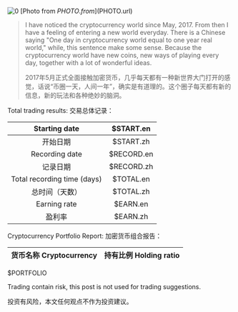 ![0]($IMAGE)
[Photo from $PHOTO.from]($PHOTO.url)

> I have noticed the cryptocurrency world since May, 2017. From then I have a feeling of entering a new world everyday. There is a Chinese saying "One day in cryptocurrency world equal to one year real world," while, this sentence make some sense. Because the cryptocurrency world have new coins, new ways of playing every day, together with a lot of wonderful ideas.
> 
> 2017年5月正式全面接触加密货币，几乎每天都有一种新世界大门打开的感觉，话说“币圈一天，人间一年”，确实是有道理的。这个圈子每天都有新的信息，新的玩法和各种绝妙的脑洞。

Total trading results: 交易总体记录：

| Starting date               | $START.en |
|:---------------------------:|:---------:|
| 开始日期                    | $START.zh |
| Recording date              | $RECORD.en |
| 记录日期                    | $RECORD.zh |
| Total recording time (days) | $TOTAL.en |
| 总时间（天数）              | $TOTAL.zh |
| Earning rate                | $EARN.en |
| 盈利率                      | $EARN.zh |

Cryptocurrency Portfolio Report: 加密货币组合报告：

| 货币名称 Cryptocurrency | 持有比例 Holding ratio |
|:-----------------------:|:----------------------:|
$PORTFOLIO

Trading contain risk, this post is not used for trading suggestions.

投资有风险，本文任何观点不作为投资建议。
